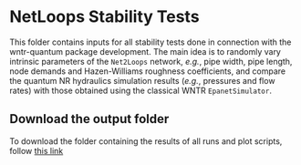 # NetLoops Stability Tests

This folder contains inputs for all stability tests done in connection with the wntr-quantum package development. The main idea is to randomly vary intrinsic parameters of the `Net2Loops` network, *e.g.*, pipe width, pipe length, node demands and Hazen-Williams roughness coefficients, and compare the quantum NR hydraulics simulation results (*e.g.*, pressures and flow rates) with those obtained using the classical WNTR `EpanetSimulator`.

## Download the output folder

To download the folder containing the results of all runs and plot scripts, follow [this link](https://drive.google.com/file/d/1-ONsXO_WwINUDrOq-AYyQjnlX6SHRgA1/view?usp=sharing)




